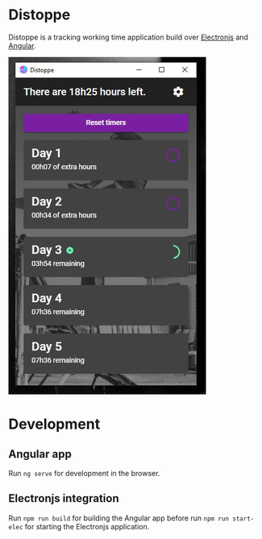 # Distoppe

Distoppe is a tracking working time application build over [Electronjs](https://https://www.electronjs.org) and [Angular](https://https://angular.io).

![app](./screenshots/app.jpg)



# Development

## Angular app

Run `ng serve` for development in the browser.


## Electronjs integration

Run `npm run build` for building the Angular app before run `npm run start-elec` for starting the Electronjs application.
